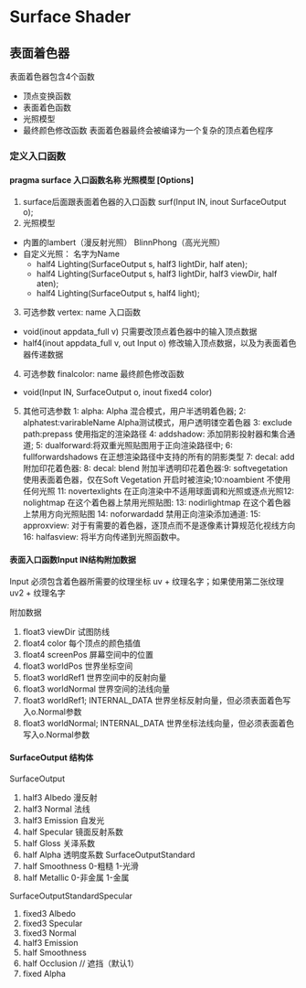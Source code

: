 # Surface Shader

## 表面着色器

表面着色器包含4个函数

- 顶点变换函数
- 表面着色函数
- 光照模型
- 最终颜色修改函数
表面着色器最终会被编译为一个复杂的顶点着色程序

### 定义入口函数

#### pragma surface 入口函数名称 光照模型 [Options]

1. surface后面跟表面着色器的入口函数 surf(Input IN, inout SurfaceOutput o);
2. 光照模型

- 内置的lambert（漫反射光照） BlinnPhong（高光光照）
- 自定义光照： 名字为Name
  - half4 Lighting<Name>(SurfaceOutput s, half3 lightDir, half aten);
  - half4 Lighting<Name>(SurfaceOutput s, half3 lightDir, half3 viewDir, half aten);
  - half4 Lighting<Name>(SurfaceOutput s, half4 light);

3. 可选参数 vertex: name 入口函数

- void<Name>(inout appdata_full v) 只需要改顶点着色器中的输入顶点数据
- half4<Name>(inout appdata_full v, out Input o) 修改输入顶点数据，以及为表面着色器传递数据

4. 可选参数 finalcolor: name 最终颜色修改函数

- void<Name>(Input IN, SurfaceOutput o, inout fixed4 color)

5. 其他可选参数
  1: alpha: Alpha 混合模式，用户半透明着色器;
  2: alphatest:varirableName Alpha测试模式，用户透明镂空着色器
  3: exclude path:prepass 使用指定的渲染路径
  4: addshadow: 添加阴影投射器和集合通道;
  5: dualforward:将双重光照贴图用于正向渲染路径中;
  6: fullforwardshadows 在正想渲染路径中支持的所有的阴影类型
  7: decal: add 附加印花着色器:
  8: decal: blend 附加半透明印花着色器:9: softvegetation 使用表面着色器，仅在Soft Vegetation 开启时被渲染;10:noambient 不使用任何光照
  11: novertexlights 在正向渲染中不适用球面调和光照或逐点光照12: nolightmap 在这个着色器上禁用光照贴图:
  13: nodirlightmap 在这个着色器上禁用方向光照贴图
  14: noforwardadd 禁用正向渲染添加通道:
  15: approxview: 对于有需要的着色器，逐顶点而不是逐像素计算规范化视线方向
  16: halfasview: 将半方向传递到光照函数中。

#### 表面入口函数Input IN结构附加数据

Input 必须包含着色器所需要的纹理坐标 uv + 纹理名字；如果使用第二张纹理 uv2 + 纹理名字

附加数据

1. float3 viewDir 试图防线
2. float4 color   每个顶点的颜色插值
3. float4 screenPos 屏幕空间中的位置
4. float3 worldPos 世界坐标空间
5. float3 worldRef1 世界空间中的反射向量
6. float3 worldNormal 世界空间的法线向量
7. float3 worldRef1; INTERNAL_DATA 世界坐标反射向量，但必须表面着色写入o.Normal参数
8. float3 worldNormal; INTERNAL_DATA 世界坐标法线向量，但必须表面着色写入o.Normal参数

#### SurfaceOutput 结构体

SurfaceOutput

1. half3 Albedo 漫反射
2. half3 Normal 法线
3. half3 Emission 自发光
4. half Specular 镜面反射系数
5. half Gloss 关泽系数
6. half Alpha 透明度系数
SurfaceOutputStandard
7. half Smoothness 0-粗糙 1-光滑
8. half Metallic 0-非金属 1-金属

SurfaceOutputStandardSpecular

1. fixed3 Albedo
2. fixed3 Specular
3. fixed3 Normal
4. half3 Emission
5. half Smoothness
6. half Occlusion // 遮挡（默认1）
7. fixed Alpha
